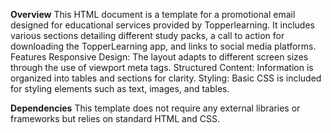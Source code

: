 **Overview**
This HTML document is a template for a promotional email designed for educational services provided by Topperlearning. It includes various sections detailing different study packs, a call to action for downloading the TopperLearning app, and links to social media platforms.
Features
Responsive Design: The layout adapts to different screen sizes through the use of viewport meta tags.
Structured Content: Information is organized into tables and sections for clarity.
Styling: Basic CSS is included for styling elements such as text, images, and tables.
    
**Dependencies**
This template does not require any external libraries or frameworks but relies on standard HTML and CSS.
